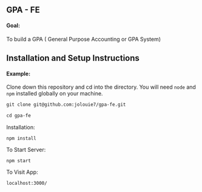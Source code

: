 ## GPA - FE

#### Goal:

To build a GPA ( General Purpose Accounting or GPA System)

## Installation and Setup Instructions

#### Example:

Clone down this repository and cd into the directory. You will need `node` and `npm` installed globally on your machine.

```markdown
git clone git@github.com:jolouie7/gpa-fe.git

cd gpa-fe
```

Installation:

`npm install`

To Start Server:

`npm start`

To Visit App:

`localhost:3000/`
